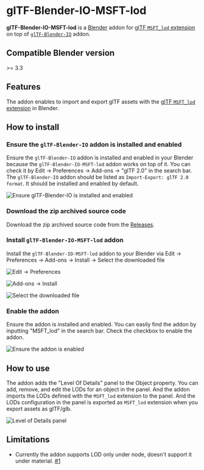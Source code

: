 # glTF-Blender-IO-MSFT-lod

**glTF-Blender-IO-MSFT-lod** is a [Blender](https://www.blender.org/) addon for [glTF `MSFT_lod` extension](https://github.com/KhronosGroup/glTF/blob/main/extensions/2.0/Vendor/MSFT_lod/README.md) on top of [`glTF-Blender-IO`](https://github.com/KhronosGroup/glTF-Blender-IO) addon.

## Compatible Blender version

&gt;= 3.3

## Features

The addon enables to import and export glTF assets with the [glTF `MSFT_lod` extension](https://github.com/KhronosGroup/glTF/blob/main/extensions/2.0/Vendor/MSFT_lod/README.md) in Blender.

## How to install

### Ensure the `glTF-Blender-IO` addon is installed and enabled

Ensure the `glTF-Blender-IO` addon is installed and enabled in your Blender because the `glTF-Blender-IO-MSFT-lod` addon works on top of it.  You can check it by Edit -> Preferences -> Add-ons -> "glTF 2.0" in the search bar. The `glTF-Blender-IO` addon should be listed as `Import-Export: glTF 2.0 format`. It should be installed and enabled by default.

![Ensure glTF-Blender-IO is installed and enabled](https://user-images.githubusercontent.com/7637832/110406787-a41f3f80-8037-11eb-9e12-163aafd5f08e.png)

### Download the zip archived source code

Download the zip archived source code from the [Releases](https://github.com/takahirox/glTF-Blender-IO-MSFT-lod/releases).

### Install `glTF-Blender-IO-MSFT-lod` addon

Install the `glTF-Blender-IO-MSFT-lod` addon to your Blender via Edit -> Preferences -> Add-ons -> Install -> Select the downloaded file

![Edit -> Preferences](https://user-images.githubusercontent.com/7637832/110405180-062a7580-8035-11eb-839a-f5008a992f92.png)

![Add-ons -> Install](https://user-images.githubusercontent.com/7637832/110405413-70dbb100-8035-11eb-9860-3f4867427246.png)

![Select the downloaded file](https://user-images.githubusercontent.com/7637832/193182063-6f7476f8-a8ae-4bb9-ab5f-7e3ba0cb020c.png)

### Enable the addon

Ensure the addon is installed and enabled. You can easily find the addon by inputting "MSFT_lod" in the search bar. Check the checkbox to enable the addon.

![Ensure the addon is enabled](https://user-images.githubusercontent.com/7637832/193182303-27e29b32-1e36-49c6-9a9a-7585113159b9.png)

## How to use

The addon adds the "Level Of Details" panel to the Object property. You can add, remove, and edit the LODs for an object in the panel. And the addon imports the LODs defined with the `MSFT_lod` extension to the panel. And the LODs configuration in the panel is exported as `MSFT_lod` extension when you export assets as glTF/glb.

![Level of Details panel](https://user-images.githubusercontent.com/7637832/193184055-2ce6499a-0a95-47f6-bd52-5d687117f0fc.png)

## Limitations

* Currently the addon supports LOD only under node, doesn't support it under material. [#1](https://github.com/takahirox/glTF-Blender-IO-MSFT-lod/issues/1)
